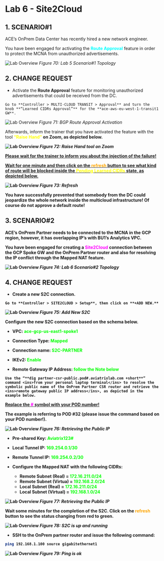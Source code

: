 # Lab 6 - Site2Cloud

## 1. SCENARIO#1

ACE’s OnPrem Data Center has recently hired a new network engineer.

You have been engaged for activating the <span style='color:#00FFFF'>**Route Approval**</span> feature in order to protect the MCNA from unauthorized advertisements.

![Lab Overview](images/lab6-topology.png)
_Figure 70: Lab 5 Scenario#1 Topology_


## 2. CHANGE REQUEST

- Activate the **Route Approval** feature for monitoring unauthorized advertisements that could be received from the DC.

```{tip}
Go to **Controller > MULTI-CLOUD TRANSIT > Approval** and turn the knob **“Learned CIDRs Approval”** for the **ace-aws-eu-west-1-transit1 GW**.
```

![Lab Overview](images/lab6-approval.png)
_Figure 71: BGP Route Approval Activation_

Afterwards, inform the trainer that you have activated the feature with the tool <b><span style='color:#FFFF00'>**“Raise Hand”**</span> on Zoom, as depicted below.

![Lab Overview](images/lab6-raise.png)
_Figure 72: Raise Hand tool on Zoom_

<ins>Please wait for the trainer to inform you about the injection of the failure!</ins>

<ins>Wait for one minute and then click on the <b><span style='color:orange'>**refresh**</span> button to see what kind of route will be blocked inside the <span style='color:#FFFF00'>**Pending Learned CIDRs**</span> state, as depicted below.</ins>

![Lab Overview](images/lab6-approval2.png)
_Figure 73: Refresh_

You have successfully prevented that somebody from the DC could jeopardize the whole network inside the multicloud infrastructure! Of course do not approve a default route!

## 3. SCENARIO#2

ACE’s OnPrem Partner needs to be connected to the MCNA in the GCP region, however, it has overlapping IP’s with BU1’s Analytics VPC.

You have been engaged for creating a <span style='color:#FF00FF'>**Site2Cloud**</span>
 connection between the GCP Spoke GW and the OnPrem Partner router and also for resolving the IP conflict through the **Mapped NAT** feature.

![Lab Overview](images/lab6-topology2.png)
_Figure 74: Lab 6 Scenario#2 Topology_

## 4. CHANGE REQUEST

- Create a new **S2C** connection.

```{tip}
Go to **Controller > SITE2CLOUD > Setup**, then click on **+ADD NEW.**
```


![Lab Overview](images/lab6-addnew.png)
_Figure 75: Add New S2C_

Configure the new S2C connection based on the schema below.

- **VPC**: <span style='color:#00FF00'>ace-gcp-us-east1-spoke1</span>

- **Connection Type**: <span style='color:#00FF00'>Mapped</span>

- **Connection name**: <span style='color:#00FF00'>S2C-PARTNER</span>

- **IKEv2**: <span style='color:#00FF00'>Enable</span>

- **Remote Gateway IP Address**: <span style='color:#00FF00'>follow the Note below</span>

```{note}
Use the “**dig partner-csr-public.pod#.aviatrixlab.com +short**” command <ins>from your personal laptop terminal</ins> to resolve the symbolic public name of the OnPrem Partner CSR router and retrieve the <ins>remote gateway public IP address</ins>, as depicted in the example below.
```


<ins>Replace the <span style='color:#FF00FF'>**#** </span>symbol with your POD number!</ins>

The example is referring to POD #32 (please issue the command based on your POD number!).

![Lab Overview](images/lab6-podnumber.png)
_Figure 76: Retrieving the Public IP_

- **Pre-shared Key**: <span style='color:#00FF00'>Aviatrix123#</span>

- **Local Tunnel IP**: <span style='color:#00FF00'>169.254.0.1/30</span>

- **Remote Tunnel IP**: <span style='color:#00FF00'>169.254.0.2/30</span>

- Configure the **Mapped NAT** with the following CIDRs:
  - **Remote Subnet (Real)** = <span style='color:#00FF00'>172.16.211.0/24</span>
  - **Remote Subnet (Virtua)** = <span style='color:#00FF00'>192.168.2.0/24</span>
  - **Local Subnet (Real)** = <span style='color:#00FF00'>172.16.211.0/24</span>
  - **Local Subnet (Virtual)** = <span style='color:#00FF00'>192.168.1.0/24</span>

![Lab Overview](images/lab6-creation.png)
_Figure 77: Retrieving the Public IP_

Wait some minutes for the completion of the S2C. Click on the <b><span style='color:orange'>**refresh**</span>
 button to see the status changing from red to green.

![Lab Overview](images/lab6-refresh.png)
_Figure 78: S2C is up and running_

- SSH to the OnPrem partner router and issue the following command:

```bash
ping 192.168.1.100 source gigabitethernet1
```

![Lab Overview](images/lab6-pingok2.png)
_Figure 79: Ping is ok_
